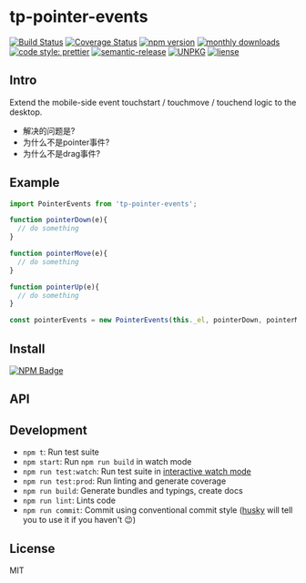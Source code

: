 # tp-pointer-events

[![Build Status](https://www.travis-ci.org/typescript-practice/pointer-events.svg?branch=master)](https://www.travis-ci.org/typescript-practice/pointer-events)
[![Coverage Status](https://coveralls.io/repos/github/typescript-practice/pointer-events/badge.svg?branch=master)](https://coveralls.io/github/typescript-practice/pointer-events?branch=master)
[![npm version](https://img.shields.io/npm/v/tp-pointer-events.svg?style=flat-square)](https://www.npmjs.com/package/tp-pointer-events)
[![monthly downloads](https://img.shields.io/npm/dm/tp-pointer-events.svg?style=flat-square)](https://www.npmjs.com/package/tp-pointer-events)
[![code style: prettier](https://img.shields.io/badge/code_style-prettier-ff69b4.svg?style=flat-square)](https://github.com/prettier/prettier)
[![semantic-release](https://img.shields.io/badge/%20%20%F0%9F%93%A6%F0%9F%9A%80-semantic--release-e10079.svg)](https://github.com/semantic-release/semantic-release)
[![UNPKG](https://img.shields.io/badge/unpkg.com--green.svg)](https://unpkg.com/tp-pointer-events@latest/dist/pointer-events.umd.js)
[![liense](https://img.shields.io/github/license/typescript-practice/pointer-events.svg)]()

## Intro
Extend the mobile-side event touchstart / touchmove / touchend logic to the desktop.


- 解决的问题是?
- 为什么不是pointer事件?
- 为什么不是drag事件?

## Example

```js
import PointerEvents from 'tp-pointer-events';

function pointerDown(e){ 
  // do something
}

function pointerMove(e){ 
  // do something
}

function pointerUp(e){ 
  // do something
}

const pointerEvents = new PointerEvents(this._el, pointerDown, pointerMove, pointerUp, {});
```

## Install

[![NPM Badge](https://nodei.co/npm/tp-pointer-events.png?downloads=true)](https://www.npmjs.com/package/tp-pointer-events)

 
## API


## Development

 - `npm t`: Run test suite
 - `npm start`: Run `npm run build` in watch mode
 - `npm run test:watch`: Run test suite in [interactive watch mode](http://facebook.github.io/jest/docs/cli.html#watch)
 - `npm run test:prod`: Run linting and generate coverage
 - `npm run build`: Generate bundles and typings, create docs
 - `npm run lint`: Lints code
 - `npm run commit`: Commit using conventional commit style ([husky](https://github.com/typicode/husky) will tell you to use it if you haven't :wink:)

## License

MIT
